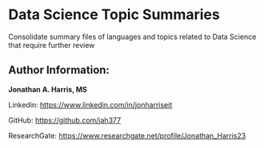 # Data Science Topic Summaries
Consolidate summary files of languages and topics related to Data Science that require further review

## Author Information:
**Jonathan A. Harris, MS**

Linkedin: https://www.linkedin.com/in/jonharriseit

GitHub: https://github.com/jah377

ResearchGate: https://www.researchgate.net/profile/Jonathan_Harris23




